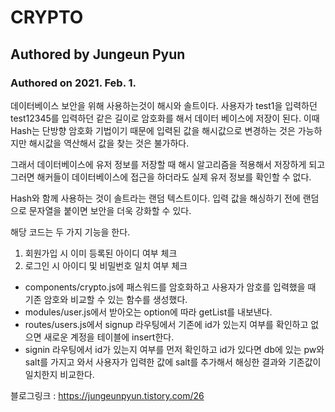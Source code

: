 # CRYPTO
## Authored by Jungeun Pyun
### Authored on 2021. Feb. 1.

데이터베이스 보안을 위해 사용하는것이 해시와 솔트이다.
사용자가 test1을 입력하던 test12345를 입력하던 같은 길이로 암호화를 해서 데이터 베이스에 저장이 된다. 이때 Hash는 단방향 암호화 기법이기 때문에 입력된 값을 해시값으로 변경하는 것은 가능하지만 해시값을 역산해서 값을 찾는 것은 불가하다.


그래서 데이터베이스에 유저 정보를 저장할 때 해시 알고리즘을 적용해서 저장하게 되고 그러면 해커들이 데이터베이스에 접근을 하더라도 실제 유저 정보를 확인할 수 없다. 


Hash와 함께 사용하는 것이 솔트라는 랜덤 텍스트이다. 입력 값을 해싱하기 전에 랜덤으로 문자열을 붙이면 보안을 더욱 강화할 수 있다.


해당 코드는 두 가지 기능을 한다.
1. 회원가입 시 이미 등록된 아이디 여부 체크
2. 로그인 시 아이디 및 비밀번호 일치 여부 체크


* components/crypto.js에 패스워드를 암호화하고 사용자가 암호를 입력했을 때 기존 암호와 비교할 수 있는 함수를 생성했다.
* modules/user.js에서 받아오는 option에 따라 getList를 내보낸다.
* routes/users.js에서 signup 라우팅에서 기존에 id가 있는지 여부를 확인하고 없으면 새로운 계정을 테이블에 insert한다.
* signin 라우팅에서 id가 있는지 여부를 먼저 확인하고 id가 있다면 db에 있는 pw와 salt를 가지고 와서 사용자가 입력한 값에 salt를 추가해서 해싱한 결과와 기존값이 일치한지 비교한다.

블로그링크 : <https://jungeunpyun.tistory.com/26>
